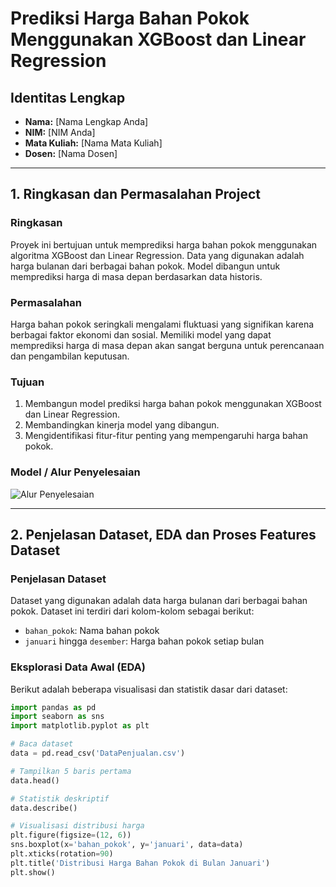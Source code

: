 # Prediksi Harga Bahan Pokok Menggunakan XGBoost dan Linear Regression

## Identitas Lengkap
- **Nama:** [Nama Lengkap Anda]
- **NIM:** [NIM Anda]
- **Mata Kuliah:** [Nama Mata Kuliah]
- **Dosen:** [Nama Dosen]

---

## 1. Ringkasan dan Permasalahan Project

### Ringkasan
Proyek ini bertujuan untuk memprediksi harga bahan pokok menggunakan algoritma XGBoost dan Linear Regression. Data yang digunakan adalah harga bulanan dari berbagai bahan pokok. Model dibangun untuk memprediksi harga di masa depan berdasarkan data historis.

### Permasalahan
Harga bahan pokok seringkali mengalami fluktuasi yang signifikan karena berbagai faktor ekonomi dan sosial. Memiliki model yang dapat memprediksi harga di masa depan akan sangat berguna untuk perencanaan dan pengambilan keputusan.

### Tujuan
1. Membangun model prediksi harga bahan pokok menggunakan XGBoost dan Linear Regression.
2. Membandingkan kinerja model yang dibangun.
3. Mengidentifikasi fitur-fitur penting yang mempengaruhi harga bahan pokok.

### Model / Alur Penyelesaian

![Alur Penyelesaian](path_to_your_flowchart_image.png)

---

## 2. Penjelasan Dataset, EDA dan Proses Features Dataset

### Penjelasan Dataset
Dataset yang digunakan adalah data harga bulanan dari berbagai bahan pokok. Dataset ini terdiri dari kolom-kolom sebagai berikut:
- `bahan_pokok`: Nama bahan pokok
- `januari` hingga `desember`: Harga bahan pokok setiap bulan

### Eksplorasi Data Awal (EDA)
Berikut adalah beberapa visualisasi dan statistik dasar dari dataset:

```python
import pandas as pd
import seaborn as sns
import matplotlib.pyplot as plt

# Baca dataset
data = pd.read_csv('DataPenjualan.csv')

# Tampilkan 5 baris pertama
data.head()

# Statistik deskriptif
data.describe()

# Visualisasi distribusi harga
plt.figure(figsize=(12, 6))
sns.boxplot(x='bahan_pokok', y='januari', data=data)
plt.xticks(rotation=90)
plt.title('Distribusi Harga Bahan Pokok di Bulan Januari')
plt.show()
